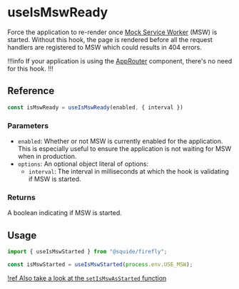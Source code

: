 # useIsMswReady

Force the application to re-render once [Mock Service Worker](https://mswjs.io/) (MSW) is started. Without this hook, the page is rendered before all the request handlers are registered to MSW which could results in 404 errors.

!!!info
If your application is using the [AppRouter](../routing/appRouter.md) component, there's no need for this hook.
!!!

## Reference

```ts
const isMswReady = useIsMswReady(enabled, { interval })
```

### Parameters

- `enabled`: Whether or not MSW is currently enabled for the application. This is especially useful to ensure the application is not waiting for MSW when in production.
- `options`: An optional object literal of options:
    - `interval`: The interval in milliseconds at which the hook is validating if MSW is started.

### Returns

A boolean indicating if MSW is started.

## Usage

```ts
import { useIsMswStarted } from "@squide/firefly";

const isMswStarted = useIsMswStarted(process.env.USE_MSW);
```

[!ref Also take a look at the `setIsMswAsStarted` function](./setMswAsStarted.md)
